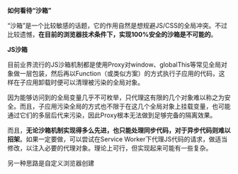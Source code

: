 **如何看待“沙箱”**

“沙箱”是一个比较敏感的话题，它的作用自然是想规避JS/CSS的全局冲突。不过比较遗憾，**在目前的浏览器技术条件下，实现100%安全的沙箱是不可能的**。

**JS沙箱**

目前业界流行的JS沙箱机制都是使用Proxy对window、globalThis等常见全局对象做一层包装，然后再以Function（或类似方案）的方式执行子应用的代码，这样在子应用卸载时便可以清理被污染的全局对象。

因为能够访问到的全局变量几乎不可枚举，只代理这有限的几个对象难以称之为安全。而且，子应用污染全局的方式也不限于在这几个全局对象上挂载变量，也可能通过它们的多层后代来污染，因此Proxy根本无法做到足够完备的隔离效果。

而且，**无论沙箱机制实现得多么先进，也只能处理同步代码，对于异步代码则难以招架**。如果一定要做，可以尝试在Service Worker下代理JS代码的请求，做适当修改，以注入必要的代理对象。理论上可行，但实现起来可能有一些复杂。

另一种思路是自定义浏览器创建<script>标签的能力，进而能够控制真正被执行JS的代码。简单来说就是JS调用浏览器API（如createElement）来动态创建<script>标签时，实际上是「Ajax请求JS源码」——「修改代码」——「eval执行」这样一个过程。其中覆盖浏览器原生API的做法，也许会带来一些意外的副作用。

以上讨论都是针对UMD格式，如果**对于ESM格式的子应用，由于import/export只能作用于最外层，无法再用函数包裹注入上下文变量，便无法实现沙箱**。

**CSS沙箱**

除了JS外，实现CSS的沙箱机制还是相对简单的，但需要对CSS代码进行复杂的解析和重构，其中对容错性、耗时的考量，需要进一步斟酌。而且也无法对keyframes动画起作用。

**预加载**

回顾子应用的启动流程，如下图：

![图片](data:image/svg+xml,%3C%3Fxml version='1.0' encoding='UTF-8'%3F%3E%3Csvg width='1px' height='1px' viewBox='0 0 1 1' version='1.1' xmlns='http://www.w3.org/2000/svg' xmlns:xlink='http://www.w3.org/1999/xlink'%3E%3Ctitle%3E%3C/title%3E%3Cg stroke='none' stroke-width='1' fill='none' fill-rule='evenodd' fill-opacity='0'%3E%3Cg transform='translate(-249.000000, -126.000000)' fill='%23FFFFFF'%3E%3Crect x='249' y='126' width='1' height='1'%3E%3C/rect%3E%3C/g%3E%3C/g%3E%3C/svg%3E)

1.  主应用请求子应用的资源映射表；

2.  主应用加载子应用的静态资源，拿到生命周期接口对象；

3.  主应用从接口对象中获取bootstrap、mount生命周期方法，依次调用。

如果主应用事先能获取各个子应用的资源映射表内容，那么第一步就是可省略的，进而也能节省一次HTTP请求。

但第二步无法省略，子应用的资源不可能全部被提前载入。往往都是由于路由的变动，激活相关子应用，再去加载其CSS/JS资源。

不过完全有可能存在部分子应用被激活的概率很高的场景，这种情况可以将该子应用设置为预加载（prefetch）模式，以提升其响应速度。具体做法是先把资源请求发出去，甚至可以拿到接口对象。这样在子应用真正被激活的时候，几乎可以立即调用bootstrap、mount完成启动。这其中必然要涉及到对资源的异步状态的监控和缓存，但原理显而易见，不再赘述。

**释放**

此处释放并非指子应用的卸载，只要主应用的环境还在，子应用的卸载就没有任何难度。这里指的是整个微前端环境的释放，包括子应用也包括主应用。

常规的基于微前端架构的应用，通常都是顶层框架中实现主应用，其在浏览器页面的生命周期中是常驻的，不需要考虑资源释放。

设想这样一个特殊场景，vue-router位于应用程序的最顶层，在其中一个路由页面中去创建主应用。一旦路由发生跳转，这个主应用连带其下面的子应用都应该被清理释放。实现这一功能要考虑子应用的状态。

![图片](data:image/svg+xml,%3C%3Fxml version='1.0' encoding='UTF-8'%3F%3E%3Csvg width='1px' height='1px' viewBox='0 0 1 1' version='1.1' xmlns='http://www.w3.org/2000/svg' xmlns:xlink='http://www.w3.org/1999/xlink'%3E%3Ctitle%3E%3C/title%3E%3Cg stroke='none' stroke-width='1' fill='none' fill-rule='evenodd' fill-opacity='0'%3E%3Cg transform='translate(-249.000000, -126.000000)' fill='%23FFFFFF'%3E%3Crect x='249' y='126' width='1' height='1'%3E%3C/rect%3E%3C/g%3E%3C/g%3E%3C/svg%3E)

如果当前应该被激活的子应用已经完成了挂载，这是最简单的场景。single-spa已经提供了一个叫做unregisterApplication的方法，其中除了反注册之外，也能够对该子应用执行从DOM上卸载的操作。但至少还有两件事是single-spa处理不了的：

-   第一，子应用的JS已经被加载执行完了，如果有沙箱，需要释放沙箱。为了在子应用下次再启动时复用上次已经加载好的接口对象，需要设定一个缓存池，把子应用的接口对象放进去；

-   第二，子应用的CSS，包括initial部分和async部分，已经挂载到HTML中的，都应该被移除。

以上是对已经挂载的子应用的处理，总体看上去还是可预期、易操作的。但是前面也提到过，子应用是由状态机控制的，其处于不同状态时，清理它的操作也不尽相同，为了能尽快中断当前子应用的异步操作，完成资源清理和释放，就不得不遍历其状态，设计有针对性的措施。

既然single-spa已经记录了子应用的状态，直接查询即可。只有这几个异步状态需要关心：LOADING_SOURCE_CODE、BOOTSTRAPPING、MOUNTING，分别是正在请求资源映射表或下载静态资源、启动中、挂载中。对这些状态的处理方法基本上一致，即尽快抛出异常实现退出。

比如发现子应用当前正处于BOOTSTRAPPING状态，那么就需要在bootstrap完成后，立即抛出异常，阻止继续进入MOUNTING状态。以此类推：

![图片](data:image/svg+xml,%3C%3Fxml version='1.0' encoding='UTF-8'%3F%3E%3Csvg width='1px' height='1px' viewBox='0 0 1 1' version='1.1' xmlns='http://www.w3.org/2000/svg' xmlns:xlink='http://www.w3.org/1999/xlink'%3E%3Ctitle%3E%3C/title%3E%3Cg stroke='none' stroke-width='1' fill='none' fill-rule='evenodd' fill-opacity='0'%3E%3Cg transform='translate(-249.000000, -126.000000)' fill='%23FFFFFF'%3E%3Crect x='249' y='126' width='1' height='1'%3E%3C/rect%3E%3C/g%3E%3C/g%3E%3C/svg%3E)

以上场景仍然不是最复杂的，还需要考察用户真实使用场景下的各种非预期性动作。比如主应用由于上层路由变更的关系而正在执行释放操作，而用户又快速点击链接，让浏览器的路由又跳了回来，即刚刚还没来得及完成释放的主应用又要重新初始化，如何在保证数据一致性的前提下尽可能提高效率是一个关键的问题。

single-spa在这种场景中还是有一定的局限性的。首先single-spa是单例模式，不允许反复初始化；其次single-spa没有提供与start对应的方法，这意味着一旦single-spa开始运行就停不下来，会在一定程度上污染当前的浏览器页面环境。比如对pushState、replaceState、addEventListener、removeEventListener等原生方法的覆写、全局监听的事件等等，都没有方法来回位。

为了主应用能够在频繁无规律的启动、释放事件中保证状态的正确性，必然要对其设置全局的状态暂存区，用来保存子应用的释放状态，这里的释放要定义成停止当前异步操作——卸载——移除样式等一系列操作。

例如，在window对象上设置固定变量 __APP_STATE = { }，如果子应用A正在释放，设置__APP_STATE.A.releasing=true。当路由反复流转，A又需要被激活时，检查发现其正在释放过程中，那么就必须等到其完成释放再重新进行启动或挂载。

除了子应用的释放状态应该被记录外，同样的道理，主应用也需要在下次被重新启动前，等待上一次的释放完成。至于主应用如何在状态暂存区中找到“前世”的数据，有多种手段，比如在应用程序的宏观层面保证可控的主应用名称，以名称来判定是否是同一个主应用。

在浏览器这种单线程的环境下，资源释放的紧迫性，并不能被很及时地处理，因为一旦有阻塞式任务，将很难快速退出，进而带来明显的资源释放时延，而这种时延又会明显增加应用下一次启动的时间。

这种冲突完全是由于在同一个浏览器页面下支持应用反复重启带来的资源分配和释放问题导致的，作为类比，同一台电脑上，操作系统只启动一次，就可以支持同一个应用程序反复启动和关闭无数次，如何保证应用状态的一致性以及避免内存泄漏就是客观存在的问题。

操作系统上一般都会有类似“资源管理器”的功能，用来统一负责代理对数据状态、数据缓存等的各种访问诉求。同样的道理，我们也设计了类似的一个中间层，无论上层的路由如何频繁地驱动应用的反复重启，底层资源的异步操作一致性不受影响。

![图片](data:image/svg+xml,%3C%3Fxml version='1.0' encoding='UTF-8'%3F%3E%3Csvg width='1px' height='1px' viewBox='0 0 1 1' version='1.1' xmlns='http://www.w3.org/2000/svg' xmlns:xlink='http://www.w3.org/1999/xlink'%3E%3Ctitle%3E%3C/title%3E%3Cg stroke='none' stroke-width='1' fill='none' fill-rule='evenodd' fill-opacity='0'%3E%3Cg transform='translate(-249.000000, -126.000000)' fill='%23FFFFFF'%3E%3Crect x='249' y='126' width='1' height='1'%3E%3C/rect%3E%3C/g%3E%3C/g%3E%3C/svg%3E)

这种做法不是万能的，它最多能保证状态的一致性，但不能保证及时性。

**嵌套**

嵌套是指微前端的子应用当中再创建一个微前端主应用，理论上随着子应用的颗粒化程度的加深，嵌套可能存在多个层级。

受到运行原理的限制，同一个页面下只能存在一个single-spa实例，那么即使存在多个主应用之间的嵌套，那么也必须使用同一个single-spa实例的API。这个实例的代码如何引入便成为了问题。

如果在应用程序顶层统一引入一个single-spa.js，就破坏了各级主应用之间的独立性，它们将无法独立启动，至少存在着对single-spa版本的依赖耦合。如果各级主应用独立引入自己的single-spa，那么将需要沙箱来保证隔离性，而前面已经论证过，沙箱在某些场景下是无法实现的，比如ESM。

在各种各样的条件束缚之下，我们目前没有对嵌套表示明确支持，需要这种特性的业务必须舍弃一定的独立性来间接实现。

**跨应用跳转**

一般来说，在子应用内部都会有vue/react-router，负责在子应用内部跳转，无论怎么跳转，都在该子应用声明的activeWhen实现范围内。比如：

```
<span>foo.activeWhen = <span>(<span>location</span>) =&gt;</span> location.pathname.startsWith(<span>/\/foo\//</span>);</span>
```

上面是典型的activeWhen实现，意思就是只要浏览器路由是以/foo/开头，就激活子应用foo。在foo内部，可以声明一个base为/foo/的vue-router：

```
<span><span>new</span> <span>Router</span>({</span>
```

只要路由在此范围内跳转，顶层的single-spa不需要有任何反应，因为跳转的前后，子应用没有发生变化。在子应用内部，可以使用<router-link>或者router.push/replace来执行编程跳转。

但路由跳转一旦超过了该vue/react-router实例的控制范围，比如从/foo/home跳转到/bar/home，仅仅调用vue/react-router实例的API已经无法完成导航，必须要通知到single-spa这一层来切换子应用，就只能通过history API来实现（在hash模式下也可以用a链接）。

作为业务来讲，时刻需要关注根据跳转目标地址来选择跳转方法，显然是不可接受的，必须有一种方法来抹平跳转目的地不同带来的跳转方法差异性。我们的实践是，把全部跳转请求都派给vue/react-router，利用兜底机制来实现“冒泡”通知。

举例来说，在vue-router的实例中，定义一个“*”匹配规则：

```
<span>{</span>
```

所有未被匹配的路由都会落到这条规则上，然后转换成对history API的调用，从而实现跨应用跳转。

**keep-alive**

<keep-alive>是vue中的一个重要内置组件，特别是在与vue-router配合时，能营造出一种“视图缓存”的效果，在路由回转时能够提高渲染效率。

在微前端场景中，keep-alive应该是子应用的一种属性，即不执行真正的卸载（除非其主应用也要卸载），只是暂时不展现。

所有的子应用都是通过其mount生命周期方法来挂载到主应用提供的一个DOM元素上的，我们称之为根（root）元素。通常来说，工作台应用程序只需要一个根元素，因为同一时刻始终都只有一个子应用填充在功能区。

keep-alive代表着一种缓存属性，如果存在设定为keep-alive的子应用，当它被“卸载”后，下一个子应用想启动就必须挂载到一个新的根元素上，这个元素需要主应用负责创建和销毁。

如果不想动态创建新的根元素，一种办法是把keep-alive子应用的DOM元素从根元素中移出暂存起来，用的时候再移回来，不过这样就会影响子应用创建的DOM树的路径。

无论哪种方式，被“卸载”的keep-alive子应用，其CSS都应该被移除或禁用掉，以避免与现在被激活的子应用发生样式冲突。

**公共依赖**

有这样一种需求，子应用依赖某一个拥有独立URL的library，比如vue.js，且被声明在资源映射表中，这带来一个问题：这种library一般是UMD导出，如果不同子应用依赖相同library，重复加载会导致全局对象混乱。同样是vue.js，全局对象window.Vue的相互覆盖会丢失原型链上挂载的数据，如果版本不同，则还可能造成运行时的致命错误。

在没有沙箱的环境下，这种全局冲突需要一定的规则来约束，这里我们提出一种由主应用统一管理的公共依赖的概念。

在主应用中配置各个子应用时，同时声明一系列公共依赖资源，可以是CSS也可以是JS。子应用可以依赖其中一个或几个，也可以不依赖。一旦主应用感知到有子应用要启动，就要首先检查其声明的公共依赖是否有加载，这里要区分四种状态：未加载、加载中、加载成功、加载失败。

显然这里也需要一个资源管理器，集中管理公共依赖资源。不过依然不允许公共依赖中存在两个及以上相同功能的不同版本。

**04**

**冲突调和，成本与时效**

微前端除了在运行时原理上带来很大的革新之外，也间接影响到了线下的开发模式、安全、部署等相关工具和流程。

**冲突探测**

在前文中已经提到，沙箱不能实现100%的隔离性，冲突依然有可能发生。很多全局冲突都难以发现，不过针对其中一部分还是能够做一些预警工作。在快手运营中台的实践中，我们针对其中一种简单的场景——JS变量覆盖冲突，实现了一种静态分析工具，其主要构成部分是一个eslint插件。

其工作原理也相当简单，当它发现JS中有针对全局变量的读写操作便会发出预警，例如以下代码，都属于有冲突风险的：

```
<span><span>window</span><span>.foo</span></span>
```

哪些全局变量的访问方式会被认为有风险是可配置的。这样即便是有很多老旧代码，还是能够实现对其中可能引起全局冲突的写法有一定的预期，并非完全失控。

未来我们还将对Vue组件中非scoped的样式代码作出类似的预警。

**联合开发**

子应用能否以所见即所得的方式进行高效的本地开发调试，是微前端架构下必须要解决的线下问题之一。

对于工作台这类应用，其完整视图分属在主/子应用当中——顶栏和左侧菜单栏属于主应用，构成一个“「”型框架，子应用位于功能区嵌入其中。接下来要解决在本地环境中单独调试开发子应用，其视图如何装载到主应用框架中的问题。

我们过去的实践是，在源码层面上对这一部分视图框架进行抽离，命名为“foundation”。它会被主应用和子应用分别依赖，主应用以prod方式依赖它，需要把其打包上线，而子应用是以dev方式，只需在本地开发调试时才需要编译，最终上线时并不需要打包。

![图片](data:image/svg+xml,%3C%3Fxml version='1.0' encoding='UTF-8'%3F%3E%3Csvg width='1px' height='1px' viewBox='0 0 1 1' version='1.1' xmlns='http://www.w3.org/2000/svg' xmlns:xlink='http://www.w3.org/1999/xlink'%3E%3Ctitle%3E%3C/title%3E%3Cg stroke='none' stroke-width='1' fill='none' fill-rule='evenodd' fill-opacity='0'%3E%3Cg transform='translate(-249.000000, -126.000000)' fill='%23FFFFFF'%3E%3Crect x='249' y='126' width='1' height='1'%3E%3C/rect%3E%3C/g%3E%3C/g%3E%3C/svg%3E)

该方案相对容易实现，唯一值得诟病的就是迭代麻烦，例如一旦foundation代码更新，需要主应用和众多子应用项目分别升级。

随着技术方案的演进，这种做法还会逐渐遭遇更严重的问题，甚至变得不可实现，因为子应用在源码层面依赖foundation，这就需要它们有一致的技术方案，比如要么都是React，要么都是Vue2或者都是Vue3。现在假设部分子应用从Vue2升级到Vue3，就要求foundation也要升级到Vue3。但此时可能还有其它子应用在使用Vue2版本，于是不得不同时维护foundation的两种版本，直到所有子应用全部升级完成，这会让子应用的独立维护变得缺乏自由。如果不同子应用由不同团队来维护，还会增加一定的沟通协调成本。

考虑到这种耦合带来的不便，我们开始逐渐实现**运行时动态依赖方案**——简单来说，就是子应用不再从源码层面上依赖foundation，而是动态将主应用运行在本地开发环境。这种操作并非要把主应用的源码同步到子应用中再启动，而是直接代理本地浏览器的HTML到远程的一个在线部署的主应用的HTML，另外再代理其对当前子应用资源表的请求（其它请求均默认放行）到本地，流程原理如下图：

![图片](data:image/svg+xml,%3C%3Fxml version='1.0' encoding='UTF-8'%3F%3E%3Csvg width='1px' height='1px' viewBox='0 0 1 1' version='1.1' xmlns='http://www.w3.org/2000/svg' xmlns:xlink='http://www.w3.org/1999/xlink'%3E%3Ctitle%3E%3C/title%3E%3Cg stroke='none' stroke-width='1' fill='none' fill-rule='evenodd' fill-opacity='0'%3E%3Cg transform='translate(-249.000000, -126.000000)' fill='%23FFFFFF'%3E%3Crect x='249' y='126' width='1' height='1'%3E%3C/rect%3E%3C/g%3E%3C/g%3E%3C/svg%3E)

 各种资源的代理穿透流向如下：

![图片](data:image/svg+xml,%3C%3Fxml version='1.0' encoding='UTF-8'%3F%3E%3Csvg width='1px' height='1px' viewBox='0 0 1 1' version='1.1' xmlns='http://www.w3.org/2000/svg' xmlns:xlink='http://www.w3.org/1999/xlink'%3E%3Ctitle%3E%3C/title%3E%3Cg stroke='none' stroke-width='1' fill='none' fill-rule='evenodd' fill-opacity='0'%3E%3Cg transform='translate(-249.000000, -126.000000)' fill='%23FFFFFF'%3E%3Crect x='249' y='126' width='1' height='1'%3E%3C/rect%3E%3C/g%3E%3C/g%3E%3C/svg%3E)

在此方案下，只要有一个稳定部署的主应用，便可以用来给全部子应用的开发调试共同使用，不存在技术方案的耦合性。即便主应用是React，子应用是Vue也完全可以支持。

在实际业务场景中还有更复杂的需求是本文没有讨论到的，比如在本地共同开发主应用和几个子应用，如何将它们聚合在一个浏览器页面当中来体验，是我们目前还没有完全解决的问题。未来我们会提供工具让散落在不同端口的服务智能地组装到一起，来降低复杂业务场景下的开发难度。

**映射表生成**

资源映射表承载所有的静态资源路径，包括JS和CSS，如前讨论，要区分async和initial两种分类。理论上可以输出成任何结构化格式，当然最常用的还是JSON。

我们针对webpack环境和vite环境分别开发了两个插件，插件不是简单的把编译结果写到磁盘文件中，而是要写到内存文件中，这样即使在开发调试阶段，浏览器也能时刻读取到最新的资源映射表。

**映射表配置化**

在典型的生产环境部署中，子应用的全部静态资源都被发送到了CDN上，部署在IDC上的几乎就只有资源映射表这一个文件。对于业界常用的容器部署环境，即便一个文件也仍然要占用至少一个容器实例，其CPU、内存、磁盘等资源被严重浪费。

通过优化子应用的部署方式，甚至能够节省出90%的IDC资源。我们设计了一个**主-子应用映射管理系统**（Asset Management System，以下简称*AMS*）。该系统通过对外暴露接口的方式，允许主应用读取到各子应用的资源映射表地址，而该地址不再像以前那样部署在IDC上，而是在CDN上，虽然有一些跨域要求，但配置难度小，可行性很高。

![图片](data:image/svg+xml,%3C%3Fxml version='1.0' encoding='UTF-8'%3F%3E%3Csvg width='1px' height='1px' viewBox='0 0 1 1' version='1.1' xmlns='http://www.w3.org/2000/svg' xmlns:xlink='http://www.w3.org/1999/xlink'%3E%3Ctitle%3E%3C/title%3E%3Cg stroke='none' stroke-width='1' fill='none' fill-rule='evenodd' fill-opacity='0'%3E%3Cg transform='translate(-249.000000, -126.000000)' fill='%23FFFFFF'%3E%3Crect x='249' y='126' width='1' height='1'%3E%3C/rect%3E%3C/g%3E%3C/g%3E%3C/svg%3E)

此方案相当于集中维护了各个子应用的资源映射表地址，不再各自单独部署服务来提供。这样显然能够大幅优化资源占用，只需要少量的存储和计算资源。

该系统的存在还有一个优势，在过去想回滚一个子应用的代码，最少也需要重新部署一次，消耗数分钟的时间。现在只需要在*AMS*系统上调整配置，向主应用输出旧版本的资源映射表即可，数秒内即可完成切换。

对*AMS*的访问增加了一次HTTP请求的开销，但也是可以优化的。例如将其与现有的业务接口合并，或者让*AMS*直接维护资源映射表的内容而不是路径，不再赘述。

**渐进演进**

虽然实施微前端的目标是解决“巨石应用”等问题，然而在实际等场景中，一个系统从开始建设的时候，常常并不能准确地看到它未来的规模，无法预知到它演变为“巨石应用”的可能性。

如果在技术上不加区分地直接以完整的微前端方案来实施，相比于业务规模则引入了过量的复杂性，影响系统建设初期的效率；如果完全不考虑，未来在拆解成微前端架构时，则会牵一发而动全身。

我们在微前端方案的设计上，实现了一种渐进式的折衷方案，实际编码体验与纯粹的微前端架构等同，有主应用和子应用的概念，每个子应用有独立的目录，有自己的router实例，也要考虑子应用之间的跳转方法。但是，整个项目实际上是一个SPA应用，不仅代码是在一起的，最终也是一同编译、一同部署的。

![图片](data:image/svg+xml,%3C%3Fxml version='1.0' encoding='UTF-8'%3F%3E%3Csvg width='1px' height='1px' viewBox='0 0 1 1' version='1.1' xmlns='http://www.w3.org/2000/svg' xmlns:xlink='http://www.w3.org/1999/xlink'%3E%3Ctitle%3E%3C/title%3E%3Cg stroke='none' stroke-width='1' fill='none' fill-rule='evenodd' fill-opacity='0'%3E%3Cg transform='translate(-249.000000, -126.000000)' fill='%23FFFFFF'%3E%3Crect x='249' y='126' width='1' height='1'%3E%3C/rect%3E%3C/g%3E%3C/g%3E%3C/svg%3E)

虽然和真正的微前端托管方式还有不少的差别，比如依赖是共享的等，但是已经相当接近，只要系统有需要被改造成真正的微前端架构，那么仅需要把各个子应用目录拷贝出去，“自立门户”即可，在源代码层面几乎不需要有太多的修改，从而让本来具有较大成本和风险的重构工作，变得轻而易举。

以这样一种渐进式演进的微前端方案，我们有信心保证一个新的业务在两三年内稳定、高效地迭代开发。

**05**

**成效，前景与展望**

快手运营中台以工作台类业务为主要对象，针对支持团队众多、成员流动性大、业务场景复杂、可维护性要求高等特点，实现了一套可移植的微前端方案，有效解决或者优化了前叙问题，但仍有许多feature缺失和不足。

未来，我们计划首先仍然是夯实现有方案的普适性、健壮性，补齐缺失的部分，比如联合开发的体验和效率问题、应用的嵌套问题、资源的释放问题；其次是面向未来探索更具标准化的解决方案，比如WebComponents在微前端上的应用等等；最后是以此为契机，间接地推动业务工程的技术演进，比如ESM的推广。
